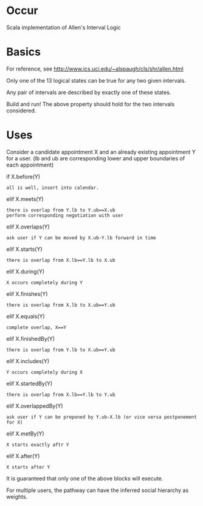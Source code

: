 # Occur
Scala implementation of Allen's Interval Logic


Basics
======

For reference, see http://www.ics.uci.edu/~alspaugh/cls/shr/allen.html

Only one of the 13 logical states can be true for any two given intervals. 

Any pair of intervals are described by exactly one of these states.

Build and run! The above property should hold for the two intervals considered. 

Uses
====

Consider a candidate appointment X and an already existing appointment Y for a user. (lb and ub are corresponding lower and upper boundaries of each appointment)

if X.before(Y)

	all is well, insert into calendar.

elif X.meets(Y)

	there is overlap from Y.lb to Y.ub==X.ub
	perform corresponding negotiation with user

elif X.overlaps(Y)

	ask user if Y can be moved by X.ub-Y.lb forward in time

elif X.starts(Y)

	there is overlap from X.lb==Y.lb to X.ub

elif X.during(Y)

	X occurs completely during Y

elif X.finishes(Y)

	there is overlap from X.lb to X.ub==Y.ub

elif X.equals(Y)

	complete overlap, X==Y

elif X.finishedBy(Y)

	there is overlap from Y.lb to X.ub==Y.ub

elif X.includes(Y)

	Y occurs completely during X

elif X.startedBy(Y)

	there is overlap from X.lb==Y.lb to Y.ub

elif X.overlappedBy(Y)

	ask user if Y can be preponed by Y.ub-X.lb (or vice versa postponement for X)

elif X.metBy(Y)

	X starts exactly aftr Y

elif X.after(Y)

	X starts after Y 

It is guaranteed that only one of the above blocks will execute. 

For multiple users, the pathway can have the inferred social hierarchy as weights.
